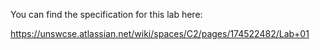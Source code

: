 You can find the specification for this lab here:

https://unswcse.atlassian.net/wiki/spaces/C2/pages/174522482/Lab+01
